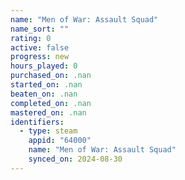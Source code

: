 ```yaml
---
name: "Men of War: Assault Squad"
name_sort: ""
rating: 0
active: false
progress: new
hours_played: 0
purchased_on: .nan
started_on: .nan
beaten_on: .nan
completed_on: .nan
mastered_on: .nan
identifiers:
  - type: steam
    appid: "64000"
    name: "Men of War: Assault Squad"
    synced_on: 2024-08-30
---
```

